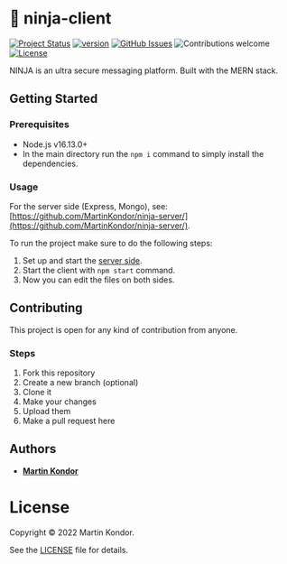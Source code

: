 # 🥷 ninja-client

[![Project Status](https://img.shields.io/badge/status-active-brightgreen.svg)](https://github.com/MartinKondor/ninja-server/)
[![version](https://img.shields.io/badge/version-v0.1-red.svg)](https://github.com/MartinKondor/ninja-server)
[![GitHub Issues](https://img.shields.io/github/issues/MartinKondor/ninja-server.svg)](https://github.com/MartinKondor/ninja-server/issues)
![Contributions welcome](https://img.shields.io/badge/contributions-welcome-brightgreen.svg)
[![License](https://img.shields.io/badge/license-BSD-brightgreen.svg)](https://opensource.org/licenses/BSD)

NINJA is an ultra secure messaging platform. Built with the MERN stack.

## Getting Started

### Prerequisites

* Node.js v16.13.0+
* In the main directory run the ```npm i``` command to simply install the dependencies.

### Usage

For the server side (Express, Mongo), see: [https://github.com/MartinKondor/ninja-server/](https://github.com/MartinKondor/ninja-server/).

To run the project make sure to do the following steps:
1. Set up and start the [server side](https://github.com/MartinKondor/ninja-server/).
2. Start the client with ```npm start``` command.
3. Now you can edit the files on both sides.

## Contributing

This project is open for any kind of contribution from anyone.

### Steps

1. Fork this repository
2. Create a new branch (optional)
3. Clone it
4. Make your changes
5. Upload them
6. Make a pull request here

## Authors

* **[Martin Kondor](https://github.com/MartinKondor)**

# License

Copyright &copy; 2022 Martin Kondor.

See the [LICENSE](LICENSE) file for details.
